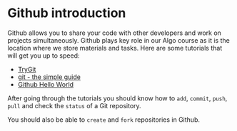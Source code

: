 # Github introduction

Github allows you to share your code with other developers and work on
projects simultaneously. Github plays key role in our Algo course as it
is the location where we store materials and tasks. Here are some tutorials
that will get you up to speed:

* [TryGit](https://try.github.io/)
* [git - the simple guide](http://rogerdudler.github.io/git-guide/)
* [Github Hello World](https://guides.github.com/activities/hello-world/)

After going through the tutorials you should know how to `add`, `commit`,
`push`, `pull` and check the `status` of a Git repository.

You should also be able to `create` and `fork` repositories in Github.
